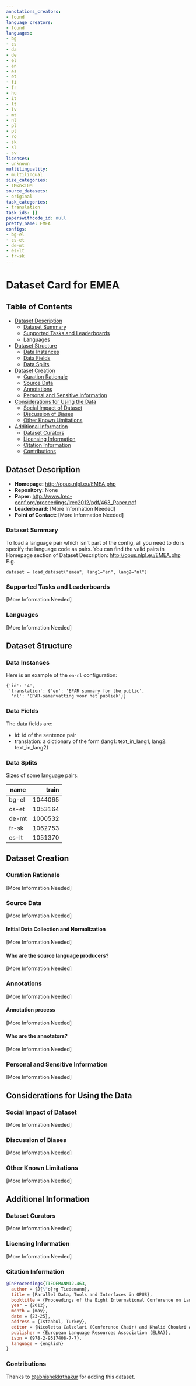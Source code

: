 ```yaml
---
annotations_creators:
- found
language_creators:
- found
languages:
- bg
- cs
- da
- de
- el
- en
- es
- et
- fi
- fr
- hu
- it
- lt
- lv
- mt
- nl
- pl
- pt
- ro
- sk
- sl
- sv
licenses:
- unknown
multilinguality:
- multilingual
size_categories:
- 1M<n<10M
source_datasets:
- original
task_categories:
- translation
task_ids: []
paperswithcode_id: null
pretty_name: EMEA
configs:
- bg-el
- cs-et
- de-mt
- es-lt
- fr-sk
---
```


# Dataset Card for EMEA

## Table of Contents
- [Dataset Description](#dataset-description)
  - [Dataset Summary](#dataset-summary)
  - [Supported Tasks and Leaderboards](#supported-tasks-and-leaderboards)
  - [Languages](#languages)
- [Dataset Structure](#dataset-structure)
  - [Data Instances](#data-instances)
  - [Data Fields](#data-fields)
  - [Data Splits](#data-splits)
- [Dataset Creation](#dataset-creation)
  - [Curation Rationale](#curation-rationale)
  - [Source Data](#source-data)
  - [Annotations](#annotations)
  - [Personal and Sensitive Information](#personal-and-sensitive-information)
- [Considerations for Using the Data](#considerations-for-using-the-data)
  - [Social Impact of Dataset](#social-impact-of-dataset)
  - [Discussion of Biases](#discussion-of-biases)
  - [Other Known Limitations](#other-known-limitations)
- [Additional Information](#additional-information)
  - [Dataset Curators](#dataset-curators)
  - [Licensing Information](#licensing-information)
  - [Citation Information](#citation-information)
  - [Contributions](#contributions)

## Dataset Description

- **Homepage:** http://opus.nlpl.eu/EMEA.php
- **Repository:** None
- **Paper:** http://www.lrec-conf.org/proceedings/lrec2012/pdf/463_Paper.pdf
- **Leaderboard:** [More Information Needed]
- **Point of Contact:** [More Information Needed]

### Dataset Summary

To load a language pair which isn't part of the config, all you need to do is specify the language code as pairs.
You can find the valid pairs in Homepage section of Dataset Description: http://opus.nlpl.eu/EMEA.php
E.g.

`dataset = load_dataset("emea", lang1="en", lang2="nl")`

### Supported Tasks and Leaderboards

[More Information Needed]

### Languages

[More Information Needed]

## Dataset Structure

### Data Instances

Here is an example of the `en-nl` configuration:

```
{'id': '4',
 'translation': {'en': 'EPAR summary for the public',
  'nl': 'EPAR-samenvatting voor het publiek'}}
```

### Data Fields

The data fields are:

- id: id of the sentence pair
- translation: a dictionary of the form {lang1: text_in_lang1, lang2: text_in_lang2}

### Data Splits

Sizes of some language pairs:

|   name   |train|
|----------|----:|
|bg-el|1044065|
|cs-et|1053164|
|de-mt|1000532|
|fr-sk|1062753|
|es-lt|1051370|


## Dataset Creation

### Curation Rationale

[More Information Needed]

### Source Data

[More Information Needed]

#### Initial Data Collection and Normalization

[More Information Needed]

#### Who are the source language producers?

[More Information Needed]

### Annotations

[More Information Needed]

#### Annotation process

[More Information Needed]

#### Who are the annotators?

[More Information Needed]

### Personal and Sensitive Information

[More Information Needed]

## Considerations for Using the Data

### Social Impact of Dataset

[More Information Needed]

### Discussion of Biases

[More Information Needed]

### Other Known Limitations

[More Information Needed]

## Additional Information

### Dataset Curators

[More Information Needed]

### Licensing Information

[More Information Needed]

### Citation Information

```bibtex
@InProceedings{TIEDEMANN12.463,
  author = {J{\"o}rg Tiedemann},
  title = {Parallel Data, Tools and Interfaces in OPUS},
  booktitle = {Proceedings of the Eight International Conference on Language Resources and Evaluation (LREC'12)},
  year = {2012},
  month = {may},
  date = {23-25},
  address = {Istanbul, Turkey},
  editor = {Nicoletta Calzolari (Conference Chair) and Khalid Choukri and Thierry Declerck and Mehmet Ugur Dogan and Bente Maegaard and Joseph Mariani and Jan Odijk and Stelios Piperidis},
  publisher = {European Language Resources Association (ELRA)},
  isbn = {978-2-9517408-7-7},
  language = {english}
}
```

### Contributions

Thanks to [@abhishekkrthakur](https://github.com/abhishekkrthakur) for adding this dataset.